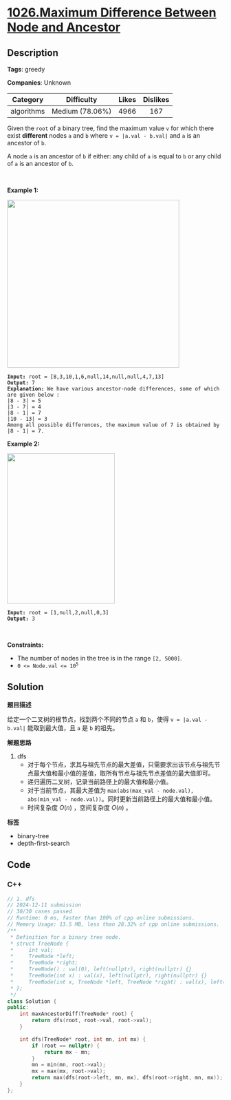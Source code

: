 # [1026.Maximum Difference Between Node and Ancestor](https://leetcode.com/problems/maximum-difference-between-node-and-ancestor/description/)

## Description

**Tags**: greedy

**Companies**: Unknown

|  Category  |   Difficulty    | Likes | Dislikes |
| :--------: | :-------------: | :---: | :------: |
| algorithms | Medium (78.06%) | 4966  |   167    |

<p>Given the <code>root</code> of a binary tree, find the maximum value <code>v</code> for which there exist <strong>different</strong> nodes <code>a</code> and <code>b</code> where <code>v = |a.val - b.val|</code> and <code>a</code> is an ancestor of <code>b</code>.</p>
<p>A node <code>a</code> is an ancestor of <code>b</code> if either: any child of <code>a</code> is equal to <code>b</code>&nbsp;or any child of <code>a</code> is an ancestor of <code>b</code>.</p>
<p>&nbsp;</p>
<p><strong class="example">Example 1:</strong></p>
<img alt="" src="https://assets.leetcode.com/uploads/2020/11/09/tmp-tree.jpg" style="width: 400px; height: 390px;" />
<pre><code><strong>Input:</strong> root = [8,3,10,1,6,null,14,null,null,4,7,13]
<strong>Output:</strong> 7
<strong>Explanation: </strong>We have various ancestor-node differences, some of which are given below :
|8 - 3| = 5
|3 - 7| = 4
|8 - 1| = 7
|10 - 13| = 3
Among all possible differences, the maximum value of 7 is obtained by |8 - 1| = 7.</code></pre>
<p><strong class="example">Example 2:</strong></p>
<img alt="" src="https://assets.leetcode.com/uploads/2020/11/09/tmp-tree-1.jpg" style="width: 250px; height: 349px;" />
<pre><code><strong>Input:</strong> root = [1,null,2,null,0,3]
<strong>Output:</strong> 3</code></pre>
<p>&nbsp;</p>
<p><strong>Constraints:</strong></p>
<ul>
  <li>The number of nodes in the tree is in the range <code>[2, 5000]</code>.</li>
  <li><code>0 &lt;= Node.val &lt;= 10<sup>5</sup></code></li>
</ul>

## Solution

**题目描述**

给定一个二叉树的根节点，找到两个不同的节点 `a` 和 `b`，使得 `v = |a.val - b.val|` 能取到最大值，且 `a` 是 `b` 的祖先。

**解题思路**

1. dfs
   - 对于每个节点，求其与祖先节点的最大差值，只需要求出该节点与祖先节点最大值和最小值的差值，取所有节点与祖先节点差值的最大值即可。
   - 递归遍历二叉树，记录当前路径上的最大值和最小值。
   - 对于当前节点，其最大差值为 `max(abs(max_val - node.val), abs(min_val - node.val))`。同时更新当前路径上的最大值和最小值。
   - 时间复杂度 $O(n)$ ，空间复杂度 $O(n)$ 。

**标签**

- binary-tree
- depth-first-search

<!-- code start -->
## Code

### C++

```cpp
// 1. dfs
// 2024-12-11 submission
// 30/30 cases passed
// Runtime: 0 ms, faster than 100% of cpp online submissions.
// Memory Usage: 13.5 MB, less than 28.32% of cpp online submissions.
/**
 * Definition for a binary tree node.
 * struct TreeNode {
 *     int val;
 *     TreeNode *left;
 *     TreeNode *right;
 *     TreeNode() : val(0), left(nullptr), right(nullptr) {}
 *     TreeNode(int x) : val(x), left(nullptr), right(nullptr) {}
 *     TreeNode(int x, TreeNode *left, TreeNode *right) : val(x), left(left), right(right) {}
 * };
 */
class Solution {
public:
    int maxAncestorDiff(TreeNode* root) {
        return dfs(root, root->val, root->val);
    }

    int dfs(TreeNode* root, int mn, int mx) {
        if (root == nullptr) {
            return mx - mn;
        }
        mn = min(mn, root->val);
        mx = max(mx, root->val);
        return max(dfs(root->left, mn, mx), dfs(root->right, mn, mx));
    }
};
```

<!-- code end -->
